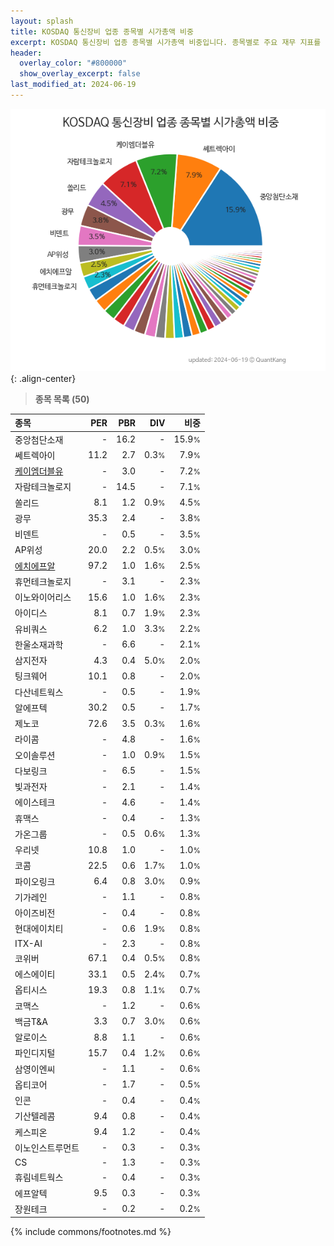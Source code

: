 ```yaml
---
layout: splash
title: KOSDAQ 통신장비 업종 종목별 시가총액 비중
excerpt: KOSDAQ 통신장비 업종 종목별 시가총액 비중입니다. 종목별로 주요 재무 지표를 함께 표시합니다.
header:
  overlay_color: "#800000"
  show_overlay_excerpt: false
last_modified_at: 2024-06-19
---
```



![KOSDAQ 통신장비 업종 종목별 시가총액 비중](/stats/sector/images/kosdaq_업종_통신장비_종목.png){: .align-center}


> **종목 목록 (50)**<a id="list"></a>

| **종목** | **PER** | **PBR** | **DIV** | **비중** |
| :------- | ------: | ------: | ------: | -------: |
| 중앙첨단소재 | - | 16.2 | - | 15.9<small>%</small> |
| 쎄트렉아이 | 11.2 | 2.7 | 0.3<small>%</small> | 7.9<small>%</small> |
| [케이엠더블유](/032500/) | - | 3.0 | - | 7.2<small>%</small> |
| 자람테크놀로지 | - | 14.5 | - | 7.1<small>%</small> |
| 쏠리드 | 8.1 | 1.2 | 0.9<small>%</small> | 4.5<small>%</small> |
| 광무 | 35.3 | 2.4 | - | 3.8<small>%</small> |
| 비덴트 | - | 0.5 | - | 3.5<small>%</small> |
| AP위성 | 20.0 | 2.2 | 0.5<small>%</small> | 3.0<small>%</small> |
| [에치에프알](/230240/) | 97.2 | 1.0 | 1.6<small>%</small> | 2.5<small>%</small> |
| 휴먼테크놀로지 | - | 3.1 | - | 2.3<small>%</small> |
| 이노와이어리스 | 15.6 | 1.0 | 1.6<small>%</small> | 2.3<small>%</small> |
| 아이디스 | 8.1 | 0.7 | 1.9<small>%</small> | 2.3<small>%</small> |
| 유비쿼스 | 6.2 | 1.0 | 3.3<small>%</small> | 2.2<small>%</small> |
| 한울소재과학 | - | 6.6 | - | 2.1<small>%</small> |
| 삼지전자 | 4.3 | 0.4 | 5.0<small>%</small> | 2.0<small>%</small> |
| 팅크웨어 | 10.1 | 0.8 | - | 2.0<small>%</small> |
| 다산네트웍스 | - | 0.5 | - | 1.9<small>%</small> |
| 알에프텍 | 30.2 | 0.5 | - | 1.7<small>%</small> |
| 제노코 | 72.6 | 3.5 | 0.3<small>%</small> | 1.6<small>%</small> |
| 라이콤 | - | 4.8 | - | 1.6<small>%</small> |
| 오이솔루션 | - | 1.0 | 0.9<small>%</small> | 1.5<small>%</small> |
| 다보링크 | - | 6.5 | - | 1.5<small>%</small> |
| 빛과전자 | - | 2.1 | - | 1.4<small>%</small> |
| 에이스테크 | - | 4.6 | - | 1.4<small>%</small> |
| 휴맥스 | - | 0.4 | - | 1.3<small>%</small> |
| 가온그룹 | - | 0.5 | 0.6<small>%</small> | 1.3<small>%</small> |
| 우리넷 | 10.8 | 1.0 | - | 1.0<small>%</small> |
| 코콤 | 22.5 | 0.6 | 1.7<small>%</small> | 1.0<small>%</small> |
| 파이오링크 | 6.4 | 0.8 | 3.0<small>%</small> | 0.9<small>%</small> |
| 기가레인 | - | 1.1 | - | 0.8<small>%</small> |
| 아이즈비전 | - | 0.4 | - | 0.8<small>%</small> |
| 현대에이치티 | - | 0.6 | 1.9<small>%</small> | 0.8<small>%</small> |
| ITX-AI | - | 2.3 | - | 0.8<small>%</small> |
| 코위버 | 67.1 | 0.4 | 0.5<small>%</small> | 0.8<small>%</small> |
| 에스에이티 | 33.1 | 0.5 | 2.4<small>%</small> | 0.7<small>%</small> |
| 옵티시스 | 19.3 | 0.8 | 1.1<small>%</small> | 0.7<small>%</small> |
| 코맥스 | - | 1.2 | - | 0.6<small>%</small> |
| 백금T&A | 3.3 | 0.7 | 3.0<small>%</small> | 0.6<small>%</small> |
| 알로이스 | 8.8 | 1.1 | - | 0.6<small>%</small> |
| 파인디지털 | 15.7 | 0.4 | 1.2<small>%</small> | 0.6<small>%</small> |
| 삼영이엔씨 | - | 1.1 | - | 0.6<small>%</small> |
| 옵티코어 | - | 1.7 | - | 0.5<small>%</small> |
| 인콘 | - | 0.4 | - | 0.4<small>%</small> |
| 기산텔레콤 | 9.4 | 0.8 | - | 0.4<small>%</small> |
| 케스피온 | 9.4 | 1.2 | - | 0.4<small>%</small> |
| 이노인스트루먼트 | - | 0.3 | - | 0.3<small>%</small> |
| CS | - | 1.3 | - | 0.3<small>%</small> |
| 휴림네트웍스 | - | 0.4 | - | 0.3<small>%</small> |
| 에프알텍 | 9.5 | 0.3 | - | 0.3<small>%</small> |
| 장원테크 | - | 0.2 | - | 0.2<small>%</small> |

{% include commons/footnotes.md %}